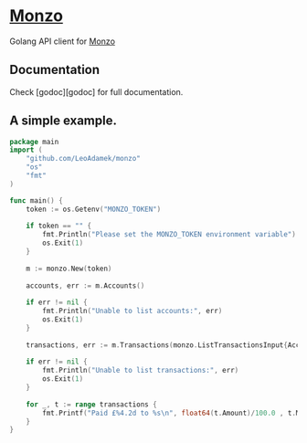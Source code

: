 [Monzo](.)
=====

Golang API client for [Monzo][monzo]

Documentation
------------- 

Check [godoc][godoc] for full documentation.

## A simple example.

````go
package main
import (
    "github.com/LeoAdamek/monzo"
    "os"
    "fmt"
)

func main() {
    token := os.Getenv("MONZO_TOKEN")
    
    if token == "" {
        fmt.Println("Please set the MONZO_TOKEN environment variable")
        os.Exit(1)
    }
    
    m := monzo.New(token)
    
    accounts, err := m.Accounts()
    
    if err != nil {
        fmt.Println("Unable to list accounts:", err)
        os.Exit(1)
    }
    
    transactions, err := m.Transactions(monzo.ListTransactionsInput{AccountID: accounts[0].ID})
    
    if err != nil {
        fmt.Println("Unable to list transactions:", err)
        os.Exit(1)
    }
    
    for _, t := range transactions {
        fmt.Printf("Paid £%4.2d to %s\n", float64(t.Amount)/100.0 , t.Merchant.Name)
    }
}
````


[monzo]: https://monzo.com/